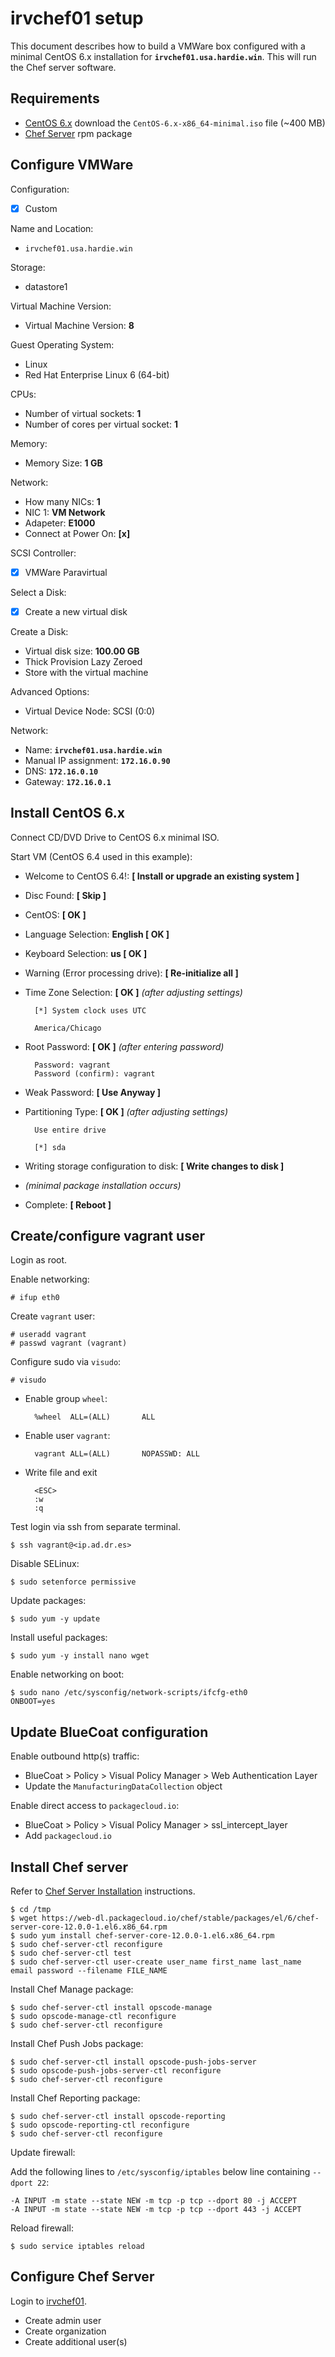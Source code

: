 # irvchef01 setup
This document describes how to build a VMWare box configured with a minimal CentOS 6.x installation for **`irvchef01.usa.hardie.win`**. This will run the Chef server software.


## Requirements
- [CentOS 6.x](http://isoredirect.centos.org/centos/6/isos/x86_64/) download the `CentOS-6.x-x86_64-minimal.iso` file (~400 MB)
- [Chef Server](https://web-dl.packagecloud.io/chef/stable/packages/el/6/chef-server-core-12.0.0-1.el6.x86_64.rpm) rpm package


## Configure VMWare
Configuration:

- [x] Custom

Name and Location:

- `irvchef01.usa.hardie.win`

Storage:

- datastore1

Virtual Machine Version:

- Virtual Machine Version: **8**

Guest Operating System:

- Linux
- Red Hat Enterprise Linux 6 (64-bit)

CPUs:

- Number of virtual sockets: **1**
- Number of cores per virtual socket: **1**

Memory:

- Memory Size: **1 GB**

Network:

- How many NICs: **1**
- NIC 1: **VM Network**
- Adapeter: **E1000**
- Connect at Power On: **[x]**

SCSI Controller:

- [x] VMWare Paravirtual

Select a Disk:

- [x] Create a new virtual disk

Create a Disk:

- Virtual disk size: **100.00 GB**
- Thick Provision Lazy Zeroed
- Store with the virtual machine

Advanced Options:

- Virtual Device Node: SCSI (0:0)


Network:

- Name: **`irvchef01.usa.hardie.win`**
- Manual IP assignment: **`172.16.0.90`**
- DNS: **`172.16.0.10`**
- Gateway: **`172.16.0.1`**


## Install CentOS 6.x
Connect CD/DVD Drive to CentOS 6.x minimal ISO.

Start VM (CentOS 6.4 used in this example):

- Welcome to CentOS 6.4!: **[ Install or upgrade an existing system ]**
- Disc Found: **[ Skip ]**
- CentOS: **[ OK ]**
- Language Selection: **English [ OK ]**
- Keyboard Selection: **us [ OK ]**
- Warning (Error processing drive): **[ Re-initialize all ]**
- Time Zone Selection: **[ OK ]** *(after adjusting settings)*

        [*] System clock uses UTC

        America/Chicago

- Root Password: **[ OK ]** *(after entering password)*

        Password: vagrant
        Password (confirm): vagrant

- Weak Password: **[ Use Anyway ]**
- Partitioning Type: **[ OK ]** *(after adjusting settings)*

        Use entire drive

        [*] sda

- Writing storage configuration to disk: **[ Write changes to disk ]**
- *(minimal package installation occurs)*

- Complete: **[ Reboot ]**


## Create/configure vagrant user
Login as root.

Enable networking:

    # ifup eth0

Create `vagrant` user:

  	# useradd vagrant
  	# passwd vagrant (vagrant)

Configure sudo via `visudo`:

  	# visudo

- Enable group `wheel`:

        %wheel  ALL=(ALL)       ALL

- Enable user `vagrant`:

        vagrant ALL=(ALL)       NOPASSWD: ALL

- Write file and exit

        <ESC>
        :w
        :q

Test login via ssh from separate terminal.

    $ ssh vagrant@<ip.ad.dr.es>

Disable SELinux:

    $ sudo setenforce permissive

Update packages:

    $ sudo yum -y update

Install useful packages:

    $ sudo yum -y install nano wget

Enable networking on boot:

    $ sudo nano /etc/sysconfig/network-scripts/ifcfg-eth0
    ONBOOT=yes


## Update BlueCoat configuration

Enable outbound http(s) traffic:

- BlueCoat > Policy > Visual Policy Manager > Web Authentication Layer
- Update the `ManufacturingDataCollection` object

Enable direct access to `packagecloud.io`:

- BlueCoat > Policy > Visual Policy Manager > ssl_intercept_layer
- Add `packagecloud.io`
    

## Install Chef server

Refer to [Chef Server Installation](http://docs.chef.io/install_server.html) instructions.

    $ cd /tmp
    $ wget https://web-dl.packagecloud.io/chef/stable/packages/el/6/chef-server-core-12.0.0-1.el6.x86_64.rpm
    $ sudo yum install chef-server-core-12.0.0-1.el6.x86_64.rpm
    $ sudo chef-server-ctl reconfigure
    $ sudo chef-server-ctl test
    $ sudo chef-server-ctl user-create user_name first_name last_name email password --filename FILE_NAME

Install Chef Manage package:

    $ sudo chef-server-ctl install opscode-manage
    $ sudo opscode-manage-ctl reconfigure
    $ sudo chef-server-ctl reconfigure

Install Chef Push Jobs package:

    $ sudo chef-server-ctl install opscode-push-jobs-server
    $ sudo opscode-push-jobs-server-ctl reconfigure
    $ sudo chef-server-ctl reconfigure

Install Chef Reporting package:

    $ sudo chef-server-ctl install opscode-reporting
    $ sudo opscode-reporting-ctl reconfigure
    $ sudo chef-server-ctl reconfigure

Update firewall:

Add the following lines to `/etc/sysconfig/iptables` below line containing `--dport 22`:

    -A INPUT -m state --state NEW -m tcp -p tcp --dport 80 -j ACCEPT
    -A INPUT -m state --state NEW -m tcp -p tcp --dport 443 -j ACCEPT

Reload firewall:

    $ sudo service iptables reload


## Configure Chef Server

Login to [irvchef01](https://irvchef01.usa.hardie.win).

- Create admin user
- Create organization
- Create additional user(s)
